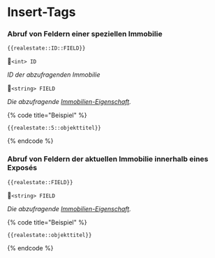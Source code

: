 # Insert-Tags

### Abruf von Feldern einer speziellen Immobilie

`{{realestate::ID::FIELD}}`

🔹`<int> ID`

_ID der abzufragenden Immobilie_

🔹`<string> FIELD`

_Die abzufragende_ [_Immobilien-Eigenschaft_](../../entwickler/immobilien-eigenschaften/)_._

{% code title="Beispiel" %}
```markup
{{realestate::5::objekttitel}}
```
{% endcode %}

### Abruf von Feldern der aktuellen Immobilie innerhalb eines Exposés

`{{realestate::FIELD}}`

🔹`<string> FIELD`

_Die abzufragende_ [_Immobilien-Eigenschaft_](../../entwickler/immobilien-eigenschaften/)_._

{% code title="Beispiel" %}
```markup
{{realestate::objekttitel}}
```
{% endcode %}

